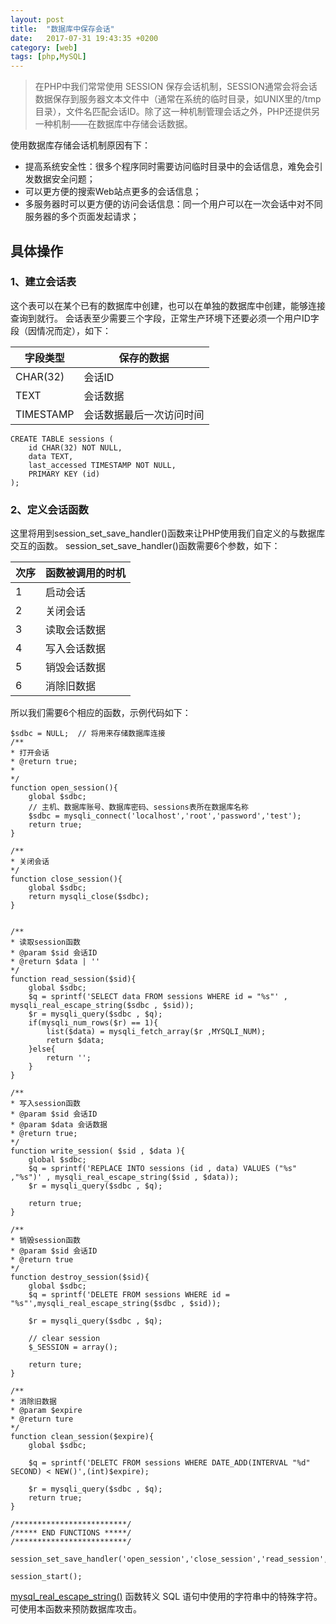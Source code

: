 ```yaml
---
layout: post
title:  "数据库中保存会话"
date:   2017-07-31 19:43:35 +0200
category: [web]
tags: [php,MySQL]
---
```


> 在PHP中我们常常使用 SESSION 保存会话机制，SESSION通常会将会话数据保存到服务器文本文件中（通常在系统的临时目录，如UNIX里的/tmp目录），文件名匹配会话ID。除了这一种机制管理会话之外，PHP还提供另一种机制——在数据库中存储会话数据。

使用数据库存储会话机制原因有下：

- 提高系统安全性：很多个程序同时需要访问临时目录中的会话信息，难免会引发数据安全问题；
- 可以更方便的搜索Web站点更多的会话信息；
- 多服务器时可以更方便的访问会话信息：同一个用户可以在一次会话中对不同服务器的多个页面发起请求；

## 具体操作
### 1、建立会话表
这个表可以在某个已有的数据库中创建，也可以在单独的数据库中创建，能够连接查询到就行。
会话表至少需要三个字段，正常生产环境下还要必须一个用户ID字段（因情况而定），如下：

字段类型 | 保存的数据
---|---
CHAR(32) | 会话ID
TEXT | 会话数据
TIMESTAMP | 会话数据最后一次访问时间

```
CREATE TABLE sessions (
    id CHAR(32) NOT NULL,
    data TEXT,
    last_accessed TIMESTAMP NOT NULL,
    PRIMARY KEY (id)
);
```
### 2、定义会话函数
这里将用到session_set_save_handler()函数来让PHP使用我们自定义的与数据库交互的函数。
session_set_save_handler()函数需要6个参数，如下：

次序 | 函数被调用的时机
---|---
1 | 启动会话
2 | 关闭会话
3 | 读取会话数据
4 | 写入会话数据
5 | 销毁会话数据
6 | 消除旧数据
所以我们需要6个相应的函数，示例代码如下：


```
$sdbc = NULL;  // 将用来存储数据库连接
/**
* 打开会话
* @return true;
*
*/
function open_session(){
    global $sdbc;
    // 主机、数据库账号、数据库密码、sessions表所在数据库名称
    $sdbc = mysqli_connect('localhost','root','password','test');
    return true;
}

/**
* 关闭会话
*/
function close_session(){
    global $sdbc;
    return mysqli_close($sdbc);
}


/**
* 读取session函数
* @param $sid 会话ID
* @return $data | ''
*/
function read_session($sid){
    global $sdbc;
    $q = sprintf('SELECT data FROM sessions WHERE id = "%s"' , mysqli_real_escape_string($sdbc , $sid));
    $r = mysqli_query($sdbc , $q);
    if(mysqli_num_rows($r) == 1){
        list($data) = mysqli_fetch_array($r ,MYSQLI_NUM);
        return $data;
    }else{
        return '';
    }
}

/**
* 写入session函数
* @param $sid 会话ID
* @param $data 会话数据
* @return true;
*/
function write_session( $sid , $data ){
    global $sdbc;
    $q = sprintf('REPLACE INTO sessions (id , data) VALUES ("%s" ,"%s")' , mysqli_real_escape_string($sid , $data));
    $r = mysqli_query($sdbc , $q);
    
    return true;
}

/**
* 销毁session函数
* @param $sid 会话ID
* @return true
*/
function destroy_session($sid){
    global $sdbc;
    $q = sprintf('DELETE FROM sessions WHERE id = "%s"',mysqli_real_escape_string($sdbc , $sid));
    
    $r = mysqli_query($sdbc , $q);
    
    // clear session
    $_SESSION = array();
    
    return ture;
}

/**
* 消除旧数据
* @param $expire
* @return ture
*/
function clean_session($expire){
    global $sdbc;
    
    $q = sprintf('DELETC FROM sessions WHERE DATE_ADD(INTERVAL "%d" SECOND) < NEW()',(int)$expire);
    
    $r = mysqli_query($sdbc , $q);
    return true;
}

/*************************/
/***** END FUNCTIONS *****/
/*************************/

session_set_save_handler('open_session','close_session','read_session','write_session','destroy_session','clean_session');

session_start();

```
[mysql_real_escape_string()](http://www.w3school.com.cn/php/func_mysql_real_escape_string.asp) 函数转义 SQL 语句中使用的字符串中的特殊字符。可使用本函数来预防数据库攻击。




